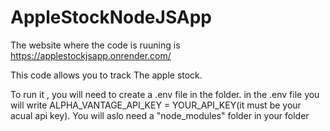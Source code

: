 # AppleStockNodeJSApp

The website where the code is ruuning is https://applestockjsapp.onrender.com/

This code allows you to track The apple stock.

To run it , you will need to create a .env file in the folder. in the .env file you will write ALPHA_VANTAGE_API_KEY = YOUR_API_KEY(it must be your acual api key).
You will aslo need a "node_modules" folder in your folder

